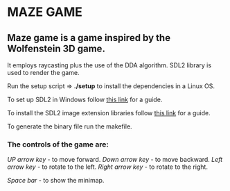 # MAZE GAME

## Maze game is a game inspired by the Wolfenstein 3D game.

It employs raycasting plus the use of the DDA algorithm.
SDL2 library is used to render the game.

Run the setup script => **./setup**
	to install the dependencies in a Linux OS.

To set up SDL2 in Windows follow [this link](https://lazyfoo.net/tutorials/SDL/01_hello_SDL/windows/index.php) for a guide.

To install the SDL2 image extension libraries follow [this link](https://lazyfoo.net/tutorials/SDL/06_extension_libraries_and_loading_other_image_formats/windows/index.php) for a guide.

To generate the binary file run the makefile.

### The controls of the game are:
*UP arrow key* - to move forward.
*Down arrow key* - to move backward.
*Left arrow key* - to rotate to the left.
*Right arrow key* - to rotate to the right.

*Space bar* - to show the minimap.
